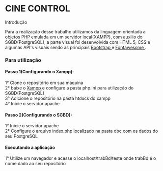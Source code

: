 <H1>CINE CONTROL</H1> 

Introdução

Para a realização desse trabalho utilizamos da linguagem orientada a objetos <a href='https://www.php.net/'> PHP </a> emulada em um servidor local(XAMPP), com auxilio do SGBD(PostgreSQL), a parte visual foi desenvolvida com HTML 5, CSS e algumas API's visuais sendo as principais <a href='https://getbootstrap.com/'> Bootstrap </a> e <a href='https://fontawesome.com/'> Fontawesome </a>.

<h3>Para utilização</h3>

<h4>Passo 1(Configurando o Xampp):</h4> 
1° Clone o repositório em sua máquina
<br>2° baixe o <a href='https://www.apachefriends.org/pt_br/download.html'> Xampp </a>e configure a pasta php.ini para utilização do SGBD(PostgreSQL)
<br>3° Adicione o repositório na pasta htdocs do xampp
<br>4° Inicie o servidor apache

<h4>Passo 2(Configurando o SGBD):</h4>

1° Inicie o servidor apache
<br>2° Configure o arquivo index.php localizado na pasta dbc com os dados do seu PostgreSQL

<h4>Executando a aplicação</h4>

1° Utilize um navegador e acesse o localhost/trabBd/teste onde trabBd é o nome dado ao seu repositório 

